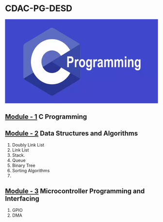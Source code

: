 # CDAC-PG-DESD<br>
![](resources/images/c.png)
## [Module - 1](/C_Program) C Programming <br>
## [Module - 2](/Data_Structure) Data Structures and Algorithms <br>
1. Doubly Link List
2. Link List
3. Stack.
4. Queue
5. Binary Tree
6. Sorting Algorithms
7. [](resources/images/STM.png)
## [Module - 3](/Microcontroller_Programming_&_Interfacing) Microcontroller Programming and Interfacing
1. GPIO
2. DMA
